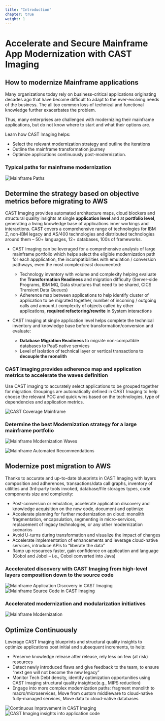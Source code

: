 ```yaml
---
title: "Introduction"
chapter: true
weight: 1
---
```


# Accelerate and Secure Mainframe App Modernization with CAST Imaging 

## How to modernize Mainframe applications 

Many organizations today rely on business-critical applications originating decades ago that have become difficult to adapt to the ever-evolving needs of the business. The all too common loss of technical and functional knowledge further exacerbates the problem. 

Thus, many enterprises are challenged with modernizing their mainframe applications, but do not know where to start and what their options are.

Learn how CAST Imaging helps: 
* Select the relevant modernization strategy and outline the iterations 
* Outline the mainframe transformation journey 
* Optimize applications continuously post-modernization. 

### Typical paths for mainframe modernization 
![Mainframe Paths](/images/MainFPaths.png)

## Determine the strategy based on objective metrics before migrating to AWS  
CAST Imaging provides automated architecture maps, cloud blockers and structural quality insights at single **application level** and at **portfolio level**, generating a living knowledge base of applications inner workings and interactions. CAST covers a comprehensive range of technologies for IBM Z, non-IBM legacy and AS/400 technologies and distributed technologies around them – 50+ languages, 12+ databases, 100s of frameworks.

* CAST Imaging can be leveraged for a comprehensive analysis of large mainframe portfolio which helps select the eligible modernization path for each appplication, the incompatibilities with emulation / conversion pathways, even the most complex/least documented: 
	* Technology inventory with volume and complexity helping evaluate the **Transformation Readiness** and migration difficulty (Server-side Programs, IBM MQ, Data structures that need to be shared, CICS Transient Data Queues) 
	* Adherence map between applications to help identify cluster of application to be migrated together, number of incoming / outgoing calls and amount / complexity of objects called by other applications, **required refactoring/rewrite** in System interactions 

* CAST Imaging at single application level helps complete the technical inventory and knowledge base before transformation/conversion and evaluate:  
	* **Database Migration Readiness** to migrate non-compatible databases to PaaS native services 
	* Level of isolation of technical layer or vertical transactions to **decouple the monolith**

### CAST Imaging provides adherence map and application metrics to accelerate the waves definition 

Use CAST imaging to accurately select applications to be grouped together for migration. Groupings are automatically defined in CAST Imaging to help choose the relevant POC and quick wins based on the technologies, type of dependencies and application metrics. 

![CAST Coverage Mainframe](/images/MainFCoverage.png)

### Determine the best Modernization strategy for a large mainframe portfolio 

![Mainframe Modernization Waves](/images/MainFWaves.png)

![Mainframe Automated Recommendations](/images/MainFAutoReco.png)

## Modernize post migration to AWS 

Thanks to accurate and up-to-date blueprints in CAST Imaging with layers composition and adherences, transactions/data call graphs, inventory of utilities and 3rd-party tools invoked, database/file storages types, code components size and complexity: 

* Post-conversion or emulation, accelerate application discovery and knowledge acquisition on the new code, document and optimize  
* Accelerate planning for further modernization on cloud: monolith fragmentation, encapsulation, segmenting in micro-services, replacement of legacy technologies, or any other modernization scenarios 
* Avoid U-turns during transformation and visualize the impact of changes 
* Accelerate implementation of enhancements and leverage cloud-native services, introduce APIs to “liberate the data” 
* Ramp up resources faster, gain confidence on application and language (Cobol and Jobol – i.e., Cobol converted into Java)  

### Accelerated discovery with CAST Imaging from high-level layers composition down to the source code 

![Mainframe Application Discovery in CAST Imaging](/images/MainFApp.png)
![Mainframe Source Code in CAST Imaging](/images/MainFCode.png)

### Accelerated modernization and modularization initiatives 
![Mainframe Modernization](/images/MainFMod.png)

## Optimize Continuously  

Leverage CAST Imaging blueprints and structural quality insights to optimize applications post initial and subsequent increments, to help: 
* Preserve knowledge release after release, rely less on few (at risk) resources 
* Detect newly introduced flaws and give feedback to the team, to ensure “next gen will not become the new legacy” 
* Monitor Tech Debt density, identify optimization opportunities using CAST Imaging structural quality insightsc(e.g., MIPS reduction) 
* Engage into more complex modernization paths: fragment monolith to macro/microservices, Move from custom middleware to cloud-native fully-managed services, Move data to cloud-native databases 

![Continuous Improvement in CAST Imaging](/images/MainFImprov.png)
![CAST Imaging insights into application code](/images/MainFinsights.png) 